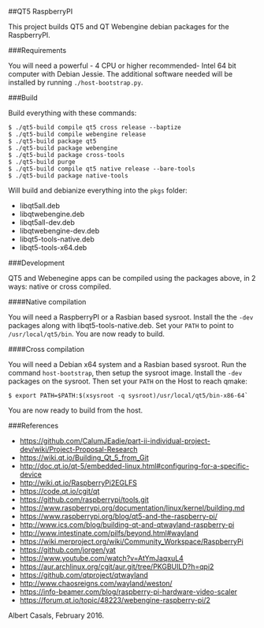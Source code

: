 ##QT5 RaspberryPI

This project builds QT5 and QT Webengine debian packages for the RaspberryPI.

###Requirements

You will need a powerful - 4 CPU or higher recommended-  Intel 64 bit computer with Debian Jessie.
The additional software needed will be installed by running `./host-bootstrap.py`.

###Build

Build everything with these commands:

```
$ ./qt5-build compile qt5 cross release --baptize
$ ./qt5-build compile webengine release
$ ./qt5-build package qt5
$ ./qt5-build package webengine
$ ./qt5-build package cross-tools
$ ./qt5-build purge
$ ./qt5-build compile qt5 native release --bare-tools
$ ./qt5-build package native-tools
```

Will build and debianize everything into the `pkgs` folder:

 * libqt5all.deb
 * libqtwebengine.deb
 * libqt5all-dev.deb
 * libqtwebengine-dev.deb
 * libqt5-tools-native.deb
 * libqt5-tools-x64.deb

###Development

QT5 and Webenegine apps can be compiled using the packages above, in 2 ways: native or cross compiled.

####Native compilation

You will need a RaspberryPI or a Rasbian based sysroot. Install the the `-dev` packages along
with libqt5-tools-native.deb. Set your `PATH` to point to `/usr/local/qt5/bin`. You are now ready to build.

####Cross compilation

You will need a Debian x64 system and a Rasbian based sysroot. Run the command `host-bootstrap`,
then setup the sysroot image. Install the `-dev` packages on the sysroot.
Then set your `PATH` on the Host to reach qmake:

```
$ export PATH=$PATH:$(xsysroot -q sysroot)/usr/local/qt5/bin-x86-64`
```

You are now ready to build from the host.

###References

 * https://github.com/CalumJEadie/part-ii-individual-project-dev/wiki/Project-Proposal-Research
 * https://wiki.qt.io/Building_Qt_5_from_Git
 * http://doc.qt.io/qt-5/embedded-linux.html#configuring-for-a-specific-device
 * http://wiki.qt.io/RaspberryPi2EGLFS
 * https://code.qt.io/cgit/qt
 * https://github.com/raspberrypi/tools.git
 * https://www.raspberrypi.org/documentation/linux/kernel/building.md
 * https://www.raspberrypi.org/blog/qt5-and-the-raspberry-pi/
 * http://www.ics.com/blog/building-qt-and-qtwayland-raspberry-pi
 * http://www.intestinate.com/pilfs/beyond.html#wayland
 * https://wiki.merproject.org/wiki/Community_Workspace/RaspberryPi
 * https://github.com/jorgen/yat
 * https://www.youtube.com/watch?v=AtYmJaqxuL4
 * https://aur.archlinux.org/cgit/aur.git/tree/PKGBUILD?h=qpi2
 * https://github.com/qtproject/qtwayland
 * http://www.chaosreigns.com/wayland/weston/
 * https://info-beamer.com/blog/raspberry-pi-hardware-video-scaler
 * https://forum.qt.io/topic/48223/webengine-raspberry-pi/2

Albert Casals, February 2016.
